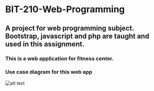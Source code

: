 # BIT-210-Web-Programming

## A project for web programming subject. Bootstrap, javascript and php are taught and used in this assignment.

### This is a web application for fitness center.

### Use case diagram for this web app
![alt text](https://github.com/AdrianFoo97/BIT210-Web-Programming/edit/master/usecase.png "Use Case")
